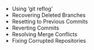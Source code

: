 - Using ‘git reflog’
- Recovering Deleted Branches
- Resetting to Previous Commits
- Reverting Commits
- Resolving Merge Conflicts
- Fixing Corrupted Repositories